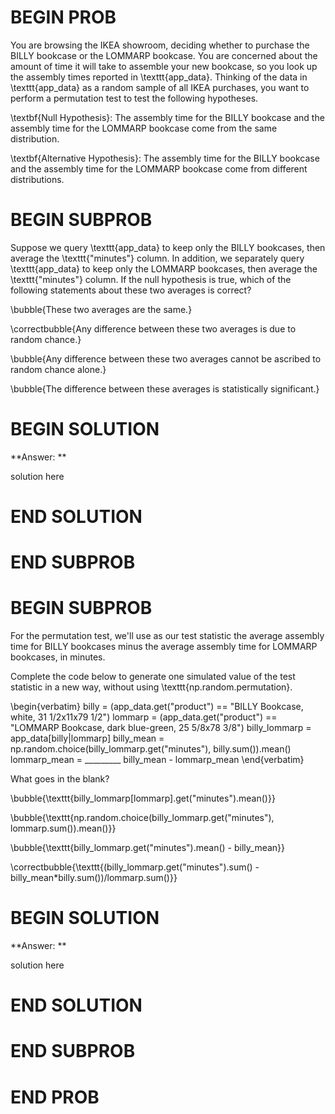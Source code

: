 # BEGIN PROB

You are browsing the IKEA showroom, deciding whether to purchase the BILLY bookcase or the LOMMARP bookcase. You are concerned about the amount of time it will take to assemble your new bookcase, so you look up the assembly times reported in \texttt{app\_data}. Thinking of the data in \texttt{app\_data} as a random sample of all IKEA purchases, you want to perform a permutation test to test the following hypotheses.

\textbf{Null Hypothesis}: The assembly time for the BILLY bookcase and the assembly time for the LOMMARP bookcase come from the same distribution.

\textbf{Alternative Hypothesis}: The assembly time for the BILLY bookcase and the assembly time for the LOMMARP bookcase come from different distributions. 

# BEGIN SUBPROB

Suppose we query \texttt{app\_data} to keep only the BILLY bookcases, then average the \texttt{"minutes"} column. In addition, we separately query \texttt{app\_data} to keep only the LOMMARP bookcases, then average the \texttt{"minutes"} column. If the null hypothesis is true, which of the following statements about these two averages is correct?

\bubble{These two averages are the same.}

\correctbubble{Any difference between these two averages is due to random chance.}

\bubble{Any difference between these two averages cannot be ascribed to random chance alone.}

\bubble{The difference between these averages is statistically significant.}

# BEGIN SOLUTION

**Answer: ** 

solution here

# END SOLUTION

# END SUBPROB

# BEGIN SUBPROB

For the permutation test, we'll use as our test statistic the average assembly time for BILLY bookcases minus the average assembly time for LOMMARP bookcases, in minutes.

Complete the code below to generate one simulated value of the test statistic in a new way, without using \texttt{np.random.permutation}.

\begin{verbatim}
billy = (app_data.get("product") == 
        "BILLY Bookcase, white, 31 1/2x11x79 1/2")
lommarp = (app_data.get("product") == 
          "LOMMARP Bookcase, dark blue-green, 25 5/8x78 3/8")
billy_lommarp = app_data[billy|lommarp]
billy_mean = np.random.choice(billy_lommarp.get("minutes"), 
                              billy.sum()).mean()
lommarp_mean = _________
billy_mean - lommarp_mean
\end{verbatim}

What goes in the blank?

\bubble{\texttt{billy\_lommarp[lommarp].get("minutes").mean()}}

\bubble{\texttt{np.random.choice(billy\_lommarp.get("minutes"), lommarp.sum()).mean()}} 

\bubble{\texttt{billy\_lommarp.get("minutes").mean() - billy\_mean}}

\correctbubble{\texttt{(billy\_lommarp.get("minutes").sum() - billy\_mean*billy.sum())/lommarp.sum()}}

# BEGIN SOLUTION

**Answer: ** 

solution here

# END SOLUTION

# END SUBPROB

# END PROB
